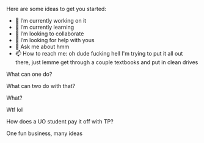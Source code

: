 Here are some ideas to get you started:

- 🔭 I’m currently working on it
- 🌱 I’m currently learning
- 👯 I’m looking to collaborate
- 🤔 I’m looking for help with yous
- 💬 Ask me about hmm
- 📫 How to reach me: oh dude fucking hell I'm trying to put it all out there, just lemme get through a couple textbooks and put in clean drives


What can one do?

What can two do with that?

What?

Wtf lol

How does a UO student pay it off with TP?

One fun business, many ideas
